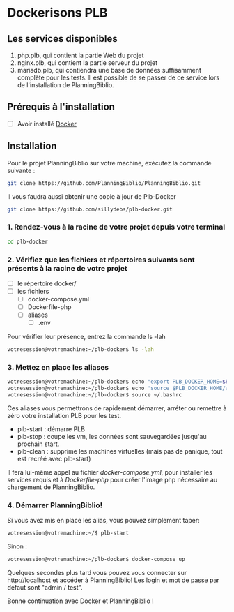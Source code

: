 # Dockerisons PLB

## Les services disponibles

 1. php.plb, qui contient la partie Web du projet
 2. nginx.plb, qui contient la partie serveur du projet
 3. mariadb.plb, qui contiendra une base de données suffisamment complète pour les tests. Il est possible de se passer de ce service lors de l'installation de PlanningBiblio.

## Prérequis à l'installation

- [ ] Avoir installé [Docker](https://doc.ubuntu-fr.org/docker)

## Installation
 Pour le projet PlanningBiblio sur votre machine, exécutez la commande suivante :

```bash
git clone https://github.com/PlanningBiblio/PlanningBiblio.git
```

Il vous faudra aussi obtenir une copie à jour de Plb-Docker

```bash
git clone https://github.com/sillydebs/plb-docker.git
```

### 1. Rendez-vous à la racine de votre projet depuis votre terminal

```bash
cd plb-docker
```

### 2. Vérifiez que les fichiers et répertoires suivants sont présents à la racine de votre projet

- [ ] le répertoire docker/
- [ ] les fichiers
	- [ ] docker-compose.yml
	- [ ] Dockerfile-php
	- [ ] aliases
        - [ ] .env

Pour vérifier leur présence, entrez la commande ls -lah
```bash
votresession@votremachine:~/plb-docker$ ls -lah
```

### 3. Mettez en place les aliases
```bash
votresession@votremachine:~/plb-docker$ echo "export PLB_DOCKER_HOME=$PWD" >> ~/.bashrc
votresession@votremachine:~/plb-docker$ echo 'source $PLB_DOCKER_HOME/aliases' >> ~/.bashrc
votresession@votremachine:~/plb-docker$ source ~/.bashrc
```

Ces aliases vous permettrons de rapidement démarrer, arréter ou remettre à zéro votre installation PLB pour les test.

 * plb-start : démarre PLB
 * plb-stop : coupe les vm, les données sont sauvegardées jusqu'au prochain start.
 * plb-clean : supprime les machines virtuelles (mais pas de panique, tout est recréé avec plb-start)

Il fera lui-même appel au fichier *docker-compose.yml*, pour installer les services requis et à *Dockerfile-php* pour créer l'image php nécessaire au chargement de PlanningBiblio.

### 4. Démarrer PlanningBiblio!

Si vous avez mis en place les alias, vous pouvez simplement taper:
```bash
votresession@votremachine:~/$ plb-start
```

Sinon :
```bash
votresession@votremachine:~/plb-docker$ docker-compose up
```

Quelques secondes plus tard vous pouvez vous connecter sur http://localhost et accéder à PlanningBiblio!
Les login et mot de passe par défaut sont "admin / test".

Bonne continuation avec Docker et PlanningBiblio !
